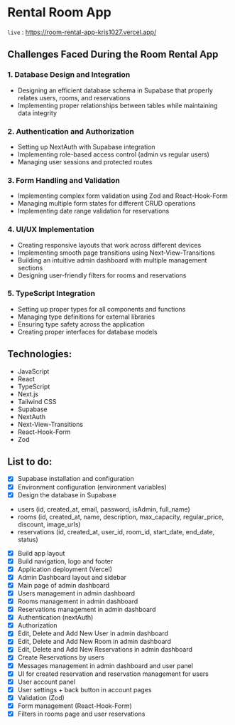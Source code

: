 # Rental Room App

`live` : <https://room-rental-app-kris1027.vercel.app/>

## Challenges Faced During the Room Rental App

### 1. Database Design and Integration

-  Designing an efficient database schema in Supabase that properly relates users, rooms, and reservations
-  Implementing proper relationships between tables while maintaining data integrity

### 2. Authentication and Authorization

-  Setting up NextAuth with Supabase integration
-  Implementing role-based access control (admin vs regular users)
-  Managing user sessions and protected routes

### 3. Form Handling and Validation

-  Implementing complex form validation using Zod and React-Hook-Form
-  Managing multiple form states for different CRUD operations
-  Implementing date range validation for reservations

### 4. UI/UX Implementation

-  Creating responsive layouts that work across different devices
-  Implementing smooth page transitions using Next-View-Transitions
-  Building an intuitive admin dashboard with multiple management sections
-  Designing user-friendly filters for rooms and reservations

### 5. TypeScript Integration

-  Setting up proper types for all components and functions
-  Managing type definitions for external libraries
-  Ensuring type safety across the application
-  Creating proper interfaces for database models

## Technologies:

-  JavaScript
-  React
-  TypeScript
-  Next.js
-  Tailwind CSS
-  Supabase
-  NextAuth
-  Next-View-Transitions
-  React-Hook-Form
-  Zod

## List to do:

-  [x] Supabase installation and configuration
-  [x] Environment configuration (environment variables)
-  [x] Design the database in Supabase
-  users (id, created_at, email, password, isAdmin, full_name)
-  rooms (id, created_at, name, description, max_capacity, regular_price, discount, image_urls)
-  reservations (id, created_at, user_id, room_id, start_date, end_date, status)
-  [x] Build app layout
-  [x] Build navigation, logo and footer
-  [x] Application deployment (Vercel)
-  [x] Admin Dashboard layout and sidebar
-  [x] Main page of admin dashboard
-  [x] Users management in admin dashboard
-  [x] Rooms management in admin dashboard
-  [x] Reservations management in admin dashboard
-  [x] Authentication (nextAuth)
-  [x] Authorization
-  [x] Edit, Delete and Add New User in admin dashboard
-  [x] Edit, Delete and Add New Room in admin dashboard
-  [x] Edit, Delete and Add New Reservations in admin dashboard
-  [x] Create Reservations by users
-  [x] Messages management in admin dashboard and user panel
-  [x] UI for created reservation and reservation management for users
-  [x] User account panel
-  [x] User settings + back button in account pages
-  [x] Validation (Zod)
-  [x] Form management (React-Hook-Form)
-  [x] Filters in rooms page and user reservations
